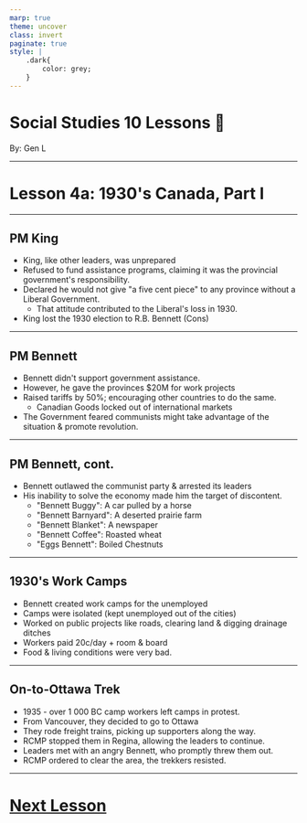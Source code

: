```yaml
---
marp: true
theme: uncover
class: invert
paginate: true
style: |
    .dark{
        color: grey;
    }
---
```


# <!--fit-->Social Studies 10 Lessons :book:

<span class="dark">By:</span> Gen L

<!--_footer: In partnership with Hyperion University, 2023-->

---

# Lesson 4a: 1930's Canada, Part I

---

## PM King

* King, like other leaders, was unprepared
* Refused to fund assistance programs, claiming it was the provincial government's responsibility.
* Declared he would not give "a five cent piece" to any province without a Liberal Government.
    * That attitude contributed to the Liberal's loss in 1930.
* King lost the 1930 election to R.B. Bennett (Cons)

---

## PM Bennett

* Bennett didn't support government assistance.
* However, he gave the provinces $20M for work projects
* Raised tariffs by 50%; encouraging other countries to do the same.
    * Canadian Goods locked out of international markets
* The Government feared communists might take advantage of the situation & promote revolution.

---

## PM Bennett, cont.

* Bennett outlawed the communist party & arrested its leaders
* His inability to solve the economy made him the target of discontent.
    * "Bennett Buggy": A car pulled by a horse
    * "Bennett Barnyard": A deserted prairie farm
    * "Bennett Blanket": A newspaper
    * "Bennett Coffee": Roasted wheat
    * "Eggs Bennett": Boiled Chestnuts

---

## 1930's Work Camps

* Bennett created work camps for the unemployed
* Camps were isolated (kept unemployed out of the cities)
* Worked on public projects like roads, clearing land & digging drainage ditches
* Workers paid 20c/day + room & board
* Food & living conditions were very bad.

---

## On-to-Ottawa Trek

* 1935 - over 1 000 BC camp workers left camps in protest.
* From Vancouver, they decided to go to Ottawa
* They rode freight trains, picking up supporters along the way.
* RCMP stopped them in Regina, allowing the leaders to continue.
* Leaders met with an angry Bennett, who promptly threw them out.
* RCMP ordered to clear the area, the trekkers resisted.

---

# [Next Lesson <i class="fa-solid fa-circle-arrow-right"></i>](Lesson%204b.html) 

<link rel="stylesheet" href="https://cdnjs.cloudflare.com/ajax/libs/font-awesome/6.3.0/css/all.min.css">